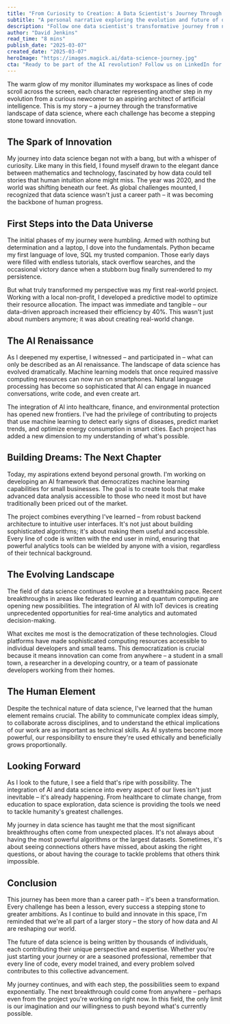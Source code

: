 ```yaml
---
title: "From Curiosity to Creation: A Data Scientist's Journey Through the AI Revolution"
subtitle: "A personal narrative exploring the evolution and future of data science and AI"
description: "Follow one data scientist's transformative journey from newcomer to AI innovator, exploring how the field has evolved and what the future holds for data science and artificial intelligence. This personal narrative weaves together technical insights, real-world applications, and the human elements that make data science such a dynamic and impactful field."
author: "David Jenkins"
read_time: "8 mins"
publish_date: "2025-03-07"
created_date: "2025-03-07"
heroImage: "https://images.magick.ai/data-science-journey.jpg"
cta: "Ready to be part of the AI revolution? Follow us on LinkedIn for more inspiring stories, cutting-edge insights, and opportunities to connect with fellow data science innovators!"
---
```


The warm glow of my monitor illuminates my workspace as lines of code scroll across the screen, each character representing another step in my evolution from a curious newcomer to an aspiring architect of artificial intelligence. This is my story – a journey through the transformative landscape of data science, where each challenge has become a stepping stone toward innovation.

## The Spark of Innovation

My journey into data science began not with a bang, but with a whisper of curiosity. Like many in this field, I found myself drawn to the elegant dance between mathematics and technology, fascinated by how data could tell stories that human intuition alone might miss. The year was 2020, and the world was shifting beneath our feet. As global challenges mounted, I recognized that data science wasn't just a career path – it was becoming the backbone of human progress.

## First Steps into the Data Universe

The initial phases of my journey were humbling. Armed with nothing but determination and a laptop, I dove into the fundamentals. Python became my first language of love, SQL my trusted companion. Those early days were filled with endless tutorials, stack overflow searches, and the occasional victory dance when a stubborn bug finally surrendered to my persistence.

But what truly transformed my perspective was my first real-world project. Working with a local non-profit, I developed a predictive model to optimize their resource allocation. The impact was immediate and tangible – our data-driven approach increased their efficiency by 40%. This wasn't just about numbers anymore; it was about creating real-world change.

## The AI Renaissance

As I deepened my expertise, I witnessed – and participated in – what can only be described as an AI renaissance. The landscape of data science has evolved dramatically. Machine learning models that once required massive computing resources can now run on smartphones. Natural language processing has become so sophisticated that AI can engage in nuanced conversations, write code, and even create art.

The integration of AI into healthcare, finance, and environmental protection has opened new frontiers. I've had the privilege of contributing to projects that use machine learning to detect early signs of diseases, predict market trends, and optimize energy consumption in smart cities. Each project has added a new dimension to my understanding of what's possible.

## Building Dreams: The Next Chapter

Today, my aspirations extend beyond personal growth. I'm working on developing an AI framework that democratizes machine learning capabilities for small businesses. The goal is to create tools that make advanced data analysis accessible to those who need it most but have traditionally been priced out of the market.

The project combines everything I've learned – from robust backend architecture to intuitive user interfaces. It's not just about building sophisticated algorithms; it's about making them useful and accessible. Every line of code is written with the end user in mind, ensuring that powerful analytics tools can be wielded by anyone with a vision, regardless of their technical background.

## The Evolving Landscape

The field of data science continues to evolve at a breathtaking pace. Recent breakthroughs in areas like federated learning and quantum computing are opening new possibilities. The integration of AI with IoT devices is creating unprecedented opportunities for real-time analytics and automated decision-making.

What excites me most is the democratization of these technologies. Cloud platforms have made sophisticated computing resources accessible to individual developers and small teams. This democratization is crucial because it means innovation can come from anywhere – a student in a small town, a researcher in a developing country, or a team of passionate developers working from their homes.

## The Human Element

Despite the technical nature of data science, I've learned that the human element remains crucial. The ability to communicate complex ideas simply, to collaborate across disciplines, and to understand the ethical implications of our work are as important as technical skills. As AI systems become more powerful, our responsibility to ensure they're used ethically and beneficially grows proportionally.

## Looking Forward

As I look to the future, I see a field that's ripe with possibility. The integration of AI and data science into every aspect of our lives isn't just inevitable – it's already happening. From healthcare to climate change, from education to space exploration, data science is providing the tools we need to tackle humanity's greatest challenges.

My journey in data science has taught me that the most significant breakthroughs often come from unexpected places. It's not always about having the most powerful algorithms or the largest datasets. Sometimes, it's about seeing connections others have missed, about asking the right questions, or about having the courage to tackle problems that others think impossible.

## Conclusion

This journey has been more than a career path – it's been a transformation. Every challenge has been a lesson, every success a stepping stone to greater ambitions. As I continue to build and innovate in this space, I'm reminded that we're all part of a larger story – the story of how data and AI are reshaping our world.

The future of data science is being written by thousands of individuals, each contributing their unique perspective and expertise. Whether you're just starting your journey or are a seasoned professional, remember that every line of code, every model trained, and every problem solved contributes to this collective advancement.

My journey continues, and with each step, the possibilities seem to expand exponentially. The next breakthrough could come from anywhere – perhaps even from the project you're working on right now. In this field, the only limit is our imagination and our willingness to push beyond what's currently possible.